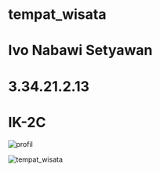 # tempat_wisata 
# Ivo Nabawi Setyawan 
# 3.34.21.2.13
# IK-2C
![profil](https://user-images.githubusercontent.com/116190685/212376054-426251d2-364a-491a-8e8e-8073a9934fac.png)

![tempat_wisata](https://user-images.githubusercontent.com/116190685/212374620-b5dec464-fd6d-42a4-8818-33f681a2ece8.png)
